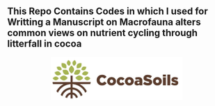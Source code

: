 ## This Repo Contains Codes in which I used for Writting a Manuscript on Macrofauna alters common views on nutrient cycling through litterfall in cocoa


<p align="center">
<img src="https://github.com/BB1464/Office-Hour/blob/master/Plot/Logo%20CocoaSoils.jpg?raw=true" width="60%">
</p>










